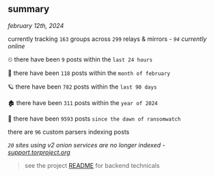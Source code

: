 
## summary
_february 12th, 2024_

currently tracking `163` groups across `299` relays & mirrors - _`94` currently online_

⏲ there have been `9` posts within the `last 24 hours`

🦈 there have been `118` posts within the `month of february`

🪐 there have been `782` posts within the `last 90 days`

🏚 there have been `311` posts within the `year of 2024`

🦕 there have been `9593` posts `since the dawn of ransomwatch`

there are `96` custom parsers indexing posts

_`20` sites using v2 onion services are no longer indexed - [support.torproject.org](https://support.torproject.org/onionservices/v2-deprecation/)_

> see the project [README](https://github.com/joshhighet/ransomwatch#ransomwatch--) for backend technicals
